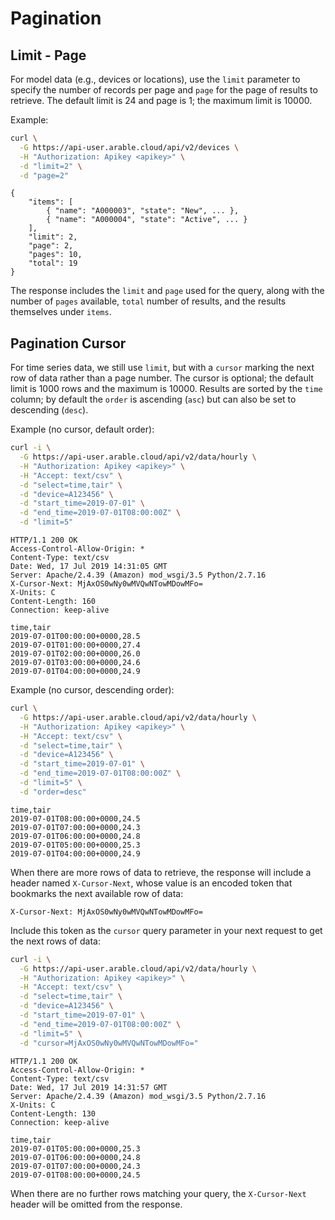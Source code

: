 # Pagination

## Limit - Page
For model data (e.g., devices or locations), use the `limit` parameter to specify the number of records per page and `page` for the page of results to retrieve. The default limit is 24 and page is 1; the maximum limit is 10000.

Example:
```bash
curl \
  -G https://api-user.arable.cloud/api/v2/devices \
  -H "Authorization: Apikey <apikey>" \
  -d "limit=2" \
  -d "page=2"
```

```text
{
    "items": [
        { "name": "A000003", "state": "New", ... },
        { "name": "A000004", "state": "Active", ... }
    ],
    "limit": 2,
    "page": 2,
    "pages": 10,
    "total": 19
}
```

The response includes the `limit` and `page` used for the query, along with the number of `pages` available, `total` number of results, and the results themselves under `items`.

## Pagination Cursor
For time series data, we still use `limit`, but with a `cursor` marking the next row of data rather than a page number. The cursor is optional; the default limit is 1000 rows and the maximum is 10000. Results are sorted by the `time` column; by default the `order` is ascending (`asc`) but can also be set to descending (`desc`).

Example (no cursor, default order):
```bash
curl -i \
  -G https://api-user.arable.cloud/api/v2/data/hourly \
  -H "Authorization: Apikey <apikey>" \
  -H "Accept: text/csv" \
  -d "select=time,tair" \
  -d "device=A123456" \
  -d "start_time=2019-07-01" \
  -d "end_time=2019-07-01T08:00:00Z" \
  -d "limit=5"
```

```text
HTTP/1.1 200 OK
Access-Control-Allow-Origin: *
Content-Type: text/csv
Date: Wed, 17 Jul 2019 14:31:05 GMT
Server: Apache/2.4.39 (Amazon) mod_wsgi/3.5 Python/2.7.16
X-Cursor-Next: MjAxOS0wNy0wMVQwNTowMDowMFo=
X-Units: C
Content-Length: 160
Connection: keep-alive

time,tair
2019-07-01T00:00:00+0000,28.5
2019-07-01T01:00:00+0000,27.4
2019-07-01T02:00:00+0000,26.0
2019-07-01T03:00:00+0000,24.6
2019-07-01T04:00:00+0000,24.9
```

Example (no cursor, descending order):
```bash
curl \
  -G https://api-user.arable.cloud/api/v2/data/hourly \
  -H "Authorization: Apikey <apikey>" \
  -H "Accept: text/csv" \
  -d "select=time,tair" \
  -d "device=A123456" \
  -d "start_time=2019-07-01" \
  -d "end_time=2019-07-01T08:00:00Z" \
  -d "limit=5" \
  -d "order=desc"
```

```text
time,tair
2019-07-01T08:00:00+0000,24.5
2019-07-01T07:00:00+0000,24.3
2019-07-01T06:00:00+0000,24.8
2019-07-01T05:00:00+0000,25.3
2019-07-01T04:00:00+0000,24.9
```

When there are more rows of data to retrieve, the response will include a header named `X-Cursor-Next`, whose value is an encoded token that bookmarks the next available row of data:

```text
X-Cursor-Next: MjAxOS0wNy0wMVQwNTowMDowMFo=
```

Include this token as the `cursor` query parameter in your next request to get the next rows of data:

```bash
curl -i \
  -G https://api-user.arable.cloud/api/v2/data/hourly \
  -H "Authorization: Apikey <apikey>" \
  -H "Accept: text/csv" \
  -d "select=time,tair" \
  -d "device=A123456" \
  -d "start_time=2019-07-01" \
  -d "end_time=2019-07-01T08:00:00Z" \
  -d "limit=5" \
  -d "cursor=MjAxOS0wNy0wMVQwNTowMDowMFo="
```

```text
HTTP/1.1 200 OK
Access-Control-Allow-Origin: *
Content-Type: text/csv
Date: Wed, 17 Jul 2019 14:31:57 GMT
Server: Apache/2.4.39 (Amazon) mod_wsgi/3.5 Python/2.7.16
X-Units: C
Content-Length: 130
Connection: keep-alive

time,tair
2019-07-01T05:00:00+0000,25.3
2019-07-01T06:00:00+0000,24.8
2019-07-01T07:00:00+0000,24.3
2019-07-01T08:00:00+0000,24.5
```

When there are no further rows matching your query, the `X-Cursor-Next` header will be omitted from the response.
